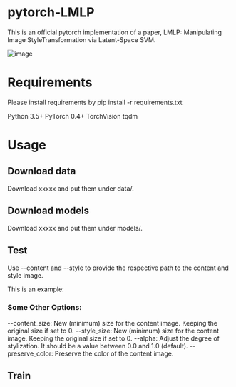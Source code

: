 # pytorch-LMLP
This is an official pytorch implementation of a paper, LMLP: Manipulating Image StyleTransformation via Latent-Space SVM. 

![image](https://github.com/qiudanWang/LMLP/blob/main/img/Figure0.png)

# Requirements
Please install requirements by pip install -r requirements.txt

Python 3.5+
PyTorch 0.4+
TorchVision
tqdm

# Usage
## Download data
Download xxxxx and put them under data/.

## Download models
Download xxxxx and put them under models/.

## Test
Use --content and --style to provide the respective path to the content and style image.

This is an example:


### Some Other Options:

--content_size: New (minimum) size for the content image. Keeping the original size if set to 0.
--style_size: New (minimum) size for the content image. Keeping the original size if set to 0.
--alpha: Adjust the degree of stylization. It should be a value between 0.0 and 1.0 (default).
--preserve_color: Preserve the color of the content image.

## Train
